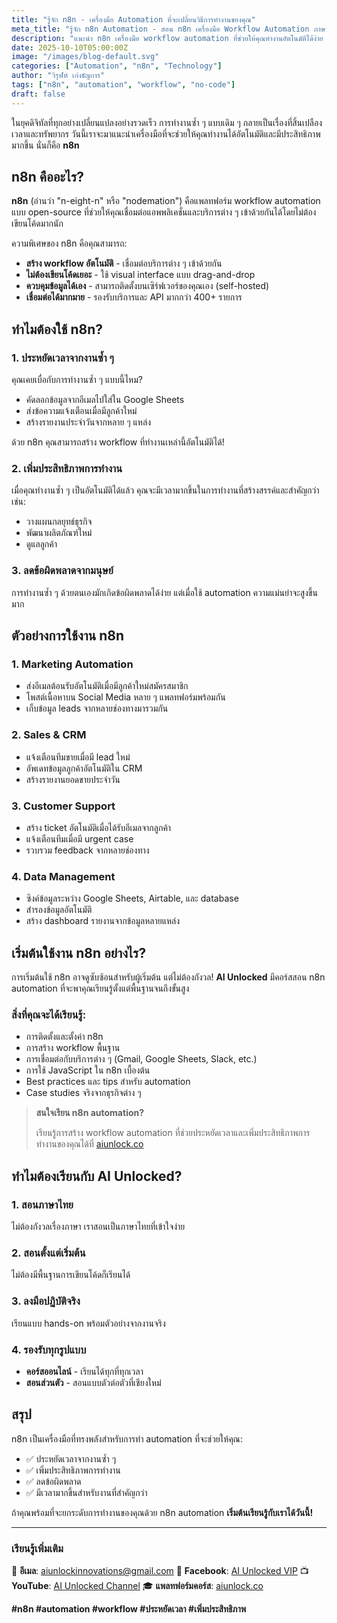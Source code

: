 ```yaml
---
title: "รู้จัก n8n - เครื่องมือ Automation ที่จะเปลี่ยนวิธีการทำงานของคุณ"
meta_title: "รู้จัก n8n Automation - สอน n8n เครื่องมือ Workflow Automation ภาษาไทย"
description: "แนะนำ n8n เครื่องมือ workflow automation ที่ช่วยให้คุณทำงานอัตโนมัติได้ง่าย ประหยัดเวลา เพิ่มประสิทธิภาพ เรียนรู้ n8n กับเรา"
date: 2025-10-10T05:00:00Z
image: "/images/blog-default.svg"
categories: ["Automation", "n8n", "Technology"]
author: "วิรุฬห์ เก่งธัญการ"
tags: ["n8n", "automation", "workflow", "no-code"]
draft: false
---
```


ในยุคดิจิทัลที่ทุกอย่างเปลี่ยนแปลงอย่างรวดเร็ว การทำงานซ้ำ ๆ แบบเดิม ๆ กลายเป็นเรื่องที่สิ้นเปลืองเวลาและทรัพยากร วันนี้เราจะมาแนะนำเครื่องมือที่จะช่วยให้คุณทำงานได้อัตโนมัติและมีประสิทธิภาพมากขึ้น นั่นก็คือ **n8n**

## n8n คืออะไร?

**n8n** (อ่านว่า "n-eight-n" หรือ "nodemation") คือแพลทฟอร์ม workflow automation แบบ open-source ที่ช่วยให้คุณเชื่อมต่อแอพพลิเคชั่นและบริการต่าง ๆ เข้าด้วยกันได้โดยไม่ต้องเขียนโค้ดมากนัก

ความพิเศษของ n8n คือคุณสามารถ:
- **สร้าง workflow อัตโนมัติ** - เชื่อมต่อบริการต่าง ๆ เข้าด้วยกัน
- **ไม่ต้องเขียนโค้ดเยอะ** - ใช้ visual interface แบบ drag-and-drop
- **ควบคุมข้อมูลได้เอง** - สามารถติดตั้งบนเซิร์ฟเวอร์ของคุณเอง (self-hosted)
- **เชื่อมต่อได้มากมาย** - รองรับบริการและ API มากกว่า 400+ รายการ

## ทำไมต้องใช้ n8n?

### 1. ประหยัดเวลาจากงานซ้ำ ๆ

คุณเคยเบื่อกับการทำงานซ้ำ ๆ แบบนี้ไหม?
- คัดลอกข้อมูลจากอีเมลไปใส่ใน Google Sheets
- ส่งข้อความแจ้งเตือนเมื่อมีลูกค้าใหม่
- สร้างรายงานประจำวันจากหลาย ๆ แหล่ง

ด้วย n8n คุณสามารถสร้าง workflow ที่ทำงานเหล่านี้อัตโนมัติได้!

### 2. เพิ่มประสิทธิภาพการทำงาน

เมื่อคุณทำงานซ้ำ ๆ เป็นอัตโนมัติได้แล้ว คุณจะมีเวลามากขึ้นในการทำงานที่สร้างสรรค์และสำคัญกว่า เช่น:
- วางแผนกลยุทธ์ธุรกิจ
- พัฒนาผลิตภัณฑ์ใหม่
- ดูแลลูกค้า

### 3. ลดข้อผิดพลาดจากมนุษย์

การทำงานซ้ำ ๆ ด้วยตนเองมักเกิดข้อผิดพลาดได้ง่าย แต่เมื่อใช้ automation ความแม่นยำจะสูงขึ้นมาก

## ตัวอย่างการใช้งาน n8n

### 1. **Marketing Automation**
- ส่งอีเมลต้อนรับอัตโนมัติเมื่อมีลูกค้าใหม่สมัครสมาชิก
- โพสต์เนื้อหาบน Social Media หลาย ๆ แพลทฟอร์มพร้อมกัน
- เก็บข้อมูล leads จากหลายช่องทางมารวมกัน

### 2. **Sales & CRM**
- แจ้งเตือนทีมขายเมื่อมี lead ใหม่
- อัพเดทข้อมูลลูกค้าอัตโนมัติใน CRM
- สร้างรายงานยอดขายประจำวัน

### 3. **Customer Support**
- สร้าง ticket อัตโนมัติเมื่อได้รับอีเมลจากลูกค้า
- แจ้งเตือนทีมเมื่อมี urgent case
- รวบรวม feedback จากหลายช่องทาง

### 4. **Data Management**
- ซิงค์ข้อมูลระหว่าง Google Sheets, Airtable, และ database
- สำรองข้อมูลอัตโนมัติ
- สร้าง dashboard รายงานจากข้อมูลหลายแหล่ง

## เริ่มต้นใช้งาน n8n อย่างไร?

การเริ่มต้นใช้ n8n อาจดูซับซ้อนสำหรับผู้เริ่มต้น แต่ไม่ต้องกังวล! **AI Unlocked** มีคอร์สสอน n8n automation ที่จะพาคุณเรียนรู้ตั้งแต่พื้นฐานจนถึงขั้นสูง

### สิ่งที่คุณจะได้เรียนรู้:
- การติดตั้งและตั้งค่า n8n
- การสร้าง workflow พื้นฐาน
- การเชื่อมต่อกับบริการต่าง ๆ (Gmail, Google Sheets, Slack, etc.)
- การใช้ JavaScript ใน n8n เบื้องต้น
- Best practices และ tips สำหรับ automation
- Case studies จริงจากธุรกิจต่าง ๆ

> **สนใจเรียน n8n automation?**
>
> เรียนรู้การสร้าง workflow automation ที่ช่วยประหยัดเวลาและเพิ่มประสิทธิภาพการทำงานของคุณได้ที่ [aiunlock.co](https://aiunlock.co/)

## ทำไมต้องเรียนกับ AI Unlocked?

### 1. **สอนภาษาไทย**
ไม่ต้องกังวลเรื่องภาษา เราสอนเป็นภาษาไทยที่เข้าใจง่าย

### 2. **สอนตั้งแต่เริ่มต้น**
ไม่ต้องมีพื้นฐานการเขียนโค้ดก็เรียนได้

### 3. **ลงมือปฏิบัติจริง**
เรียนแบบ hands-on พร้อมตัวอย่างจากงานจริง

### 4. **รองรับทุกรูปแบบ**
- **คอร์สออนไลน์** - เรียนได้ทุกที่ทุกเวลา
- **สอนส่วนตัว** - สอนแบบตัวต่อตัวที่เชียงใหม่

## สรุป

n8n เป็นเครื่องมือที่ทรงพลังสำหรับการทำ automation ที่จะช่วยให้คุณ:
- ✅ ประหยัดเวลาจากงานซ้ำ ๆ
- ✅ เพิ่มประสิทธิภาพการทำงาน
- ✅ ลดข้อผิดพลาด
- ✅ มีเวลามากขึ้นสำหรับงานที่สำคัญกว่า

ถ้าคุณพร้อมที่จะยกระดับการทำงานของคุณด้วย n8n automation **เริ่มต้นเรียนรู้กับเราได้วันนี้!**

---

### เรียนรู้เพิ่มเติม

📧 **อีเมล**: aiunlockinnovations@gmail.com
📱 **Facebook**: [AI Unlocked VIP](https://www.facebook.com/aiunlockedvip)
📺 **YouTube**: [AI Unlocked Channel](https://www.youtube.com/@AIUnlocked168)
🎓 **แพลทฟอร์มคอร์ส**: [aiunlock.co](https://aiunlock.co/)

**#n8n #automation #workflow #ประหยัดเวลา #เพิ่มประสิทธิภาพ**
